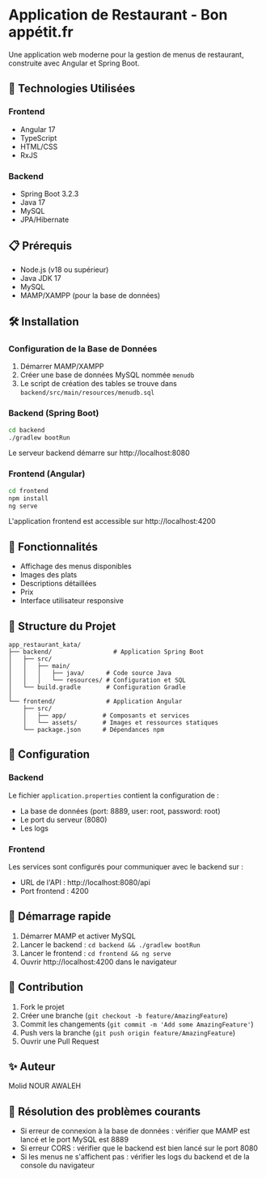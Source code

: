 # Application de Restaurant - Bon appétit.fr

Une application web moderne pour la gestion de menus de restaurant, construite avec Angular et Spring Boot.

## 🚀 Technologies Utilisées

### Frontend
- Angular 17
- TypeScript
- HTML/CSS
- RxJS

### Backend
- Spring Boot 3.2.3
- Java 17
- MySQL
- JPA/Hibernate

## 📋 Prérequis

- Node.js (v18 ou supérieur)
- Java JDK 17
- MySQL
- MAMP/XAMPP (pour la base de données)

## 🛠️ Installation

### Configuration de la Base de Données
1. Démarrer MAMP/XAMPP
2. Créer une base de données MySQL nommée `menudb`
3. Le script de création des tables se trouve dans `backend/src/main/resources/menudb.sql`

### Backend (Spring Boot)
```bash
cd backend
./gradlew bootRun
```
Le serveur backend démarre sur http://localhost:8080

### Frontend (Angular)
```bash
cd frontend
npm install
ng serve
```
L'application frontend est accessible sur http://localhost:4200

## 🌟 Fonctionnalités

- Affichage des menus disponibles
- Images des plats
- Descriptions détaillées
- Prix
- Interface utilisateur responsive

## 📁 Structure du Projet

```
app_restaurant_kata/
├── backend/                 # Application Spring Boot
│   ├── src/
│   │   ├── main/
│   │   │   ├── java/      # Code source Java
│   │   │   └── resources/ # Configuration et SQL
│   └── build.gradle       # Configuration Gradle
│
└── frontend/              # Application Angular
    ├── src/
    │   ├── app/          # Composants et services
    │   └── assets/       # Images et ressources statiques
    └── package.json      # Dépendances npm
```

## 🔧 Configuration

### Backend
Le fichier `application.properties` contient la configuration de :
- La base de données (port: 8889, user: root, password: root)
- Le port du serveur (8080)
- Les logs

### Frontend
Les services sont configurés pour communiquer avec le backend sur :
- URL de l'API : http://localhost:8080/api
- Port frontend : 4200

## 🚀 Démarrage rapide

1. Démarrer MAMP et activer MySQL
2. Lancer le backend : `cd backend && ./gradlew bootRun`
3. Lancer le frontend : `cd frontend && ng serve`
4. Ouvrir http://localhost:4200 dans le navigateur

## 👥 Contribution

1. Fork le projet
2. Créer une branche (`git checkout -b feature/AmazingFeature`)
3. Commit les changements (`git commit -m 'Add some AmazingFeature'`)
4. Push vers la branche (`git push origin feature/AmazingFeature`)
5. Ouvrir une Pull Request


## ✨ Auteur

Molid NOUR AWALEH

## 🐛 Résolution des problèmes courants

- Si erreur de connexion à la base de données : vérifier que MAMP est lancé et le port MySQL est 8889
- Si erreur CORS : vérifier que le backend est bien lancé sur le port 8080
- Si les menus ne s'affichent pas : vérifier les logs du backend et de la console du navigateur